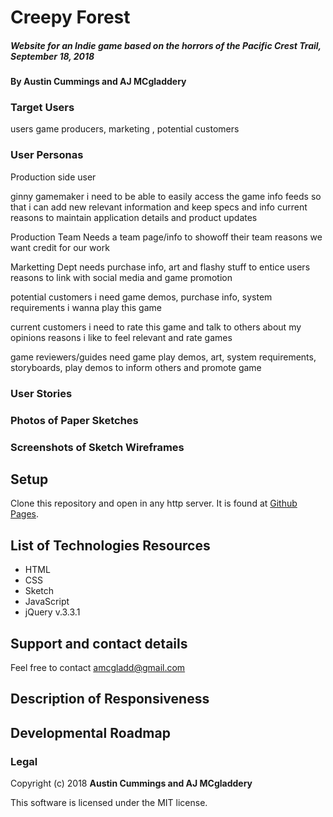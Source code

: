 # Creepy Forest

##### Website for an Indie game based on the horrors of the Pacific Crest Trail, September 18, 2018

#### By Austin Cummings and AJ MCgladdery

### Target Users
users
 game producers, marketing , potential customers


### User Personas

Production side user

 ginny gamemaker
     i need to be able to easily access the game info feeds so that i can add new relevant information and keep specs and info current
	reasons to maintain application details and product updates

Production Team
		Needs a team page/info to showoff their team
	reasons we want credit for our work

Marketting Dept
	needs purchase info, art and flashy stuff to entice users
reasons to link with social media and game promotion

potential customers
	i need game demos, purchase info, system requirements
		i wanna play this game

current customers
	i need to rate this game and talk to others about my opinions
reasons i like to feel relevant and rate games

game reviewers/guides
	need game play demos, art, system requirements, storyboards, play demos
to inform others and promote game



### User Stories


### Photos of Paper Sketches


### Screenshots of Sketch Wireframes


## Setup

Clone this repository and open in any http server. It is found at [Github Pages](https://amcgladd.github.io/freelance).

## List of Technologies Resources

* HTML
* CSS
* Sketch
* JavaScript
* jQuery v.3.3.1

## Support and contact details

Feel free to contact amcgladd@gmail.com

## Description of Responsiveness


## Developmental Roadmap


### Legal

Copyright (c) 2018 **Austin Cummings and AJ MCgladdery**

This software is licensed under the MIT license.
